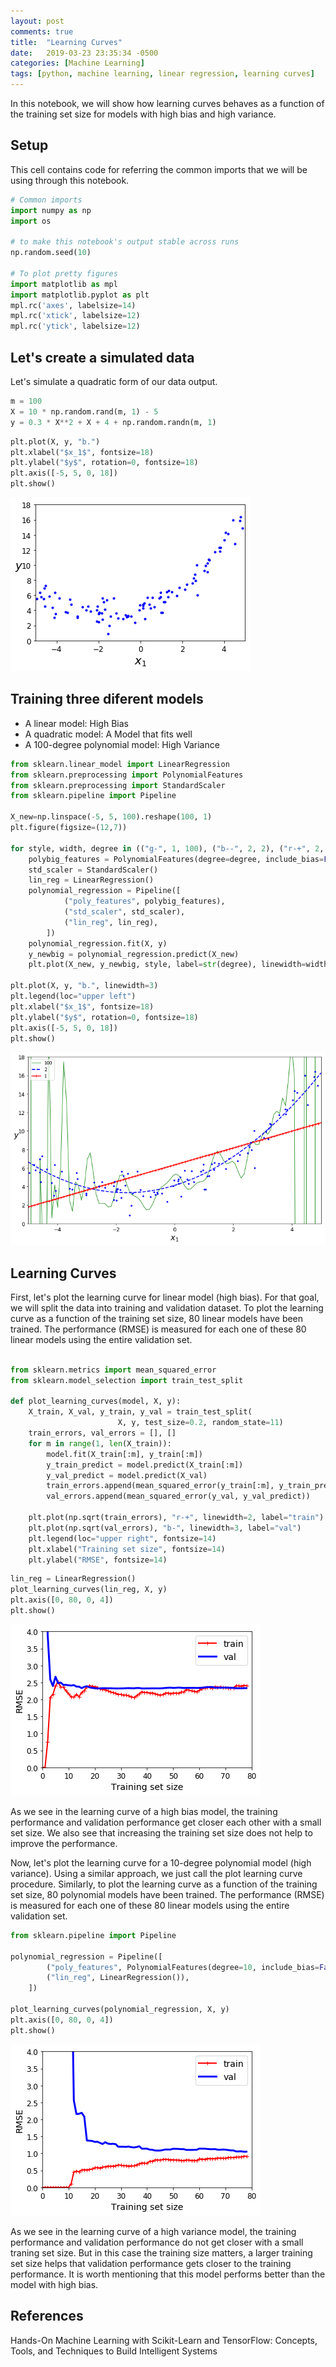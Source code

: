 ```yaml
---
layout: post
comments: true
title:  "Learning Curves"
date:   2019-03-23 23:35:34 -0500
categories: [Machine Learning]
tags: [python, machine learning, linear regression, learning curves]
---
```



In this notebook, we will show how learning curves behaves as a function of the training set size for models with high bias and high variance.

## Setup
This cell contains code for referring the common imports that we will be using through this notebook.


```python
# Common imports
import numpy as np
import os

# to make this notebook's output stable across runs
np.random.seed(10)

# To plot pretty figures
import matplotlib as mpl
import matplotlib.pyplot as plt
mpl.rc('axes', labelsize=14)
mpl.rc('xtick', labelsize=12)
mpl.rc('ytick', labelsize=12)
```

## Let's create a simulated data

Let's simulate a quadratic form of our data output.


```python
m = 100
X = 10 * np.random.rand(m, 1) - 5
y = 0.3 * X**2 + X + 4 + np.random.randn(m, 1)
```


```python
plt.plot(X, y, "b.")
plt.xlabel("$x_1$", fontsize=18)
plt.ylabel("$y$", rotation=0, fontsize=18)
plt.axis([-5, 5, 0, 18])
plt.show()
```


![png](/assets/2019-03-23-learning-curves/output_5_0.png)


## Training three diferent models

* A linear model: High Bias
* A quadratic model: A Model that fits well
* A 100-degree polynomial model: High Variance



```python
from sklearn.linear_model import LinearRegression
from sklearn.preprocessing import PolynomialFeatures
from sklearn.preprocessing import StandardScaler
from sklearn.pipeline import Pipeline

X_new=np.linspace(-5, 5, 100).reshape(100, 1)
plt.figure(figsize=(12,7))

for style, width, degree in (("g-", 1, 100), ("b--", 2, 2), ("r-+", 2, 1)):
    polybig_features = PolynomialFeatures(degree=degree, include_bias=False)
    std_scaler = StandardScaler()
    lin_reg = LinearRegression()
    polynomial_regression = Pipeline([
            ("poly_features", polybig_features),
            ("std_scaler", std_scaler),
            ("lin_reg", lin_reg),
        ])
    polynomial_regression.fit(X, y)
    y_newbig = polynomial_regression.predict(X_new)
    plt.plot(X_new, y_newbig, style, label=str(degree), linewidth=width)

plt.plot(X, y, "b.", linewidth=3)
plt.legend(loc="upper left")
plt.xlabel("$x_1$", fontsize=18)
plt.ylabel("$y$", rotation=0, fontsize=18)
plt.axis([-5, 5, 0, 18])
plt.show()
```


![png](/assets/2019-03-23-learning-curves/output_7_0.png)


## Learning Curves

First, let's plot the learning curve for linear model (high bias). For that goal, we will split the data into training and validation dataset. To plot the learning curve as a function of the training set size, 80 linear models have been trained. The performance (RMSE) is measured for each one of these 80 linear models using the entire validation set. 


```python

from sklearn.metrics import mean_squared_error
from sklearn.model_selection import train_test_split

def plot_learning_curves(model, X, y):
    X_train, X_val, y_train, y_val = train_test_split(
                        X, y, test_size=0.2, random_state=11)
    train_errors, val_errors = [], []
    for m in range(1, len(X_train)):
        model.fit(X_train[:m], y_train[:m])
        y_train_predict = model.predict(X_train[:m])
        y_val_predict = model.predict(X_val)
        train_errors.append(mean_squared_error(y_train[:m], y_train_predict))
        val_errors.append(mean_squared_error(y_val, y_val_predict))

    plt.plot(np.sqrt(train_errors), "r-+", linewidth=2, label="train")
    plt.plot(np.sqrt(val_errors), "b-", linewidth=3, label="val")
    plt.legend(loc="upper right", fontsize=14)   
    plt.xlabel("Training set size", fontsize=14) 
    plt.ylabel("RMSE", fontsize=14)              
```


```python
lin_reg = LinearRegression()
plot_learning_curves(lin_reg, X, y)
plt.axis([0, 80, 0, 4])                         
plt.show()   
```


![png](/assets/2019-03-23-learning-curves/output_11_0.png)


As we see in the learning curve of a high bias model, the training performance and validation performance get closer each other with a small set size. We also see that increasing the training set size does not help to improve the performance. 

Now, let's plot the learning curve for a 10-degree polynomial model (high variance). Using a similar approach, we just call the plot learning curve procedure. Similarly, to plot the learning curve as a function of the training set size, 80 polynomial models have been trained. The performance (RMSE) is measured for each one of these 80 linear models using the entire validation set. 


```python
from sklearn.pipeline import Pipeline

polynomial_regression = Pipeline([
        ("poly_features", PolynomialFeatures(degree=10, include_bias=False)),
        ("lin_reg", LinearRegression()),
    ])

plot_learning_curves(polynomial_regression, X, y)
plt.axis([0, 80, 0, 4])           
plt.show()   
```


![png](/assets/2019-03-23-learning-curves/output_14_0.png)


As we see in the learning curve of a high variance model, the training performance and validation performance do not get closer with a small traning set size. But in this case the training size matters, a larger training set size helps that validation performance gets closer to the training performance. It is worth mentioning that this model performs better than the model with high bias. 

## References
Hands-On Machine Learning with Scikit-Learn and TensorFlow: Concepts, Tools, and Techniques to Build Intelligent Systems
